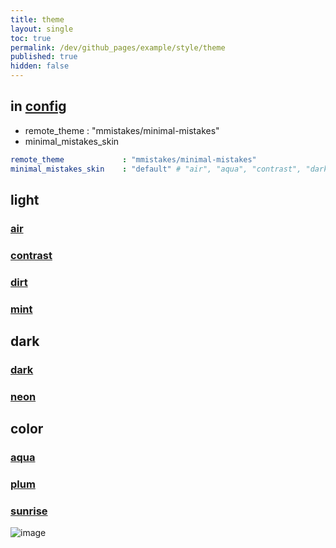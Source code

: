 ```yaml
---
title: theme
layout: single
toc: true
permalink: /dev/github_pages/example/style/theme
published: true
hidden: false
---
```




## in [config](/dev/github_pages#config)

- remote_theme : "mmistakes/minimal-mistakes"
- minimal_mistakes_skin

```yml
remote_theme             : "mmistakes/minimal-mistakes"
minimal_mistakes_skin    : "default" # "air", "aqua", "contrast", "dark", "dirt", "neon", "mint", "plum", "sunrise"
```



## light

### [air](https://mmistakes.github.io/minimal-mistakes/docs/configuration/#air-skin-air)

### [contrast](https://mmistakes.github.io/minimal-mistakes/docs/configuration/#contrast-skin-contrast)

### [dirt](https://mmistakes.github.io/minimal-mistakes/docs/configuration/#dirt-skin-dirt)

### [mint](https://mmistakes.github.io/minimal-mistakes/docs/configuration/#mint-skin-mint)



## dark

### [dark](https://mmistakes.github.io/minimal-mistakes/docs/configuration/#dark-skin-dark)

### [neon](https://mmistakes.github.io/minimal-mistakes/docs/configuration/#neon-skin-neon)



## color

### [aqua](https://mmistakes.github.io/minimal-mistakes/docs/configuration/#aqua-skin-aqua)

### [plum](https://mmistakes.github.io/minimal-mistakes/docs/configuration/#neon-skin-plum)

### [sunrise](https://mmistakes.github.io/minimal-mistakes/docs/configuration/#sunrise-skin-sunrise)

![image](https://user-images.githubusercontent.com/92285528/143726371-bf3f2224-85fd-4f48-ab39-46200945bb32.png)
